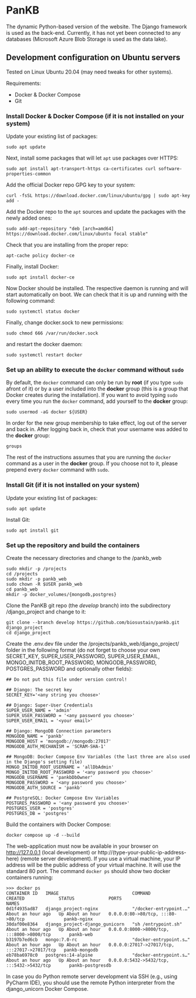 # PanKB
The dynamic Python-based version of the website. The Django framework is used as the back-end. Currently, it has not yet been connected to any databases (Microsoft Azure Blob Storage is used as the data lake).

## Development configuration on Ubuntu servers
Tested on Linux Ubuntu 20.04 (may need tweaks for other systems).

Requirements: 
- Docker & Docker Compose
- Git

### Install Docker & Docker Compose (if it is not installed on your system)
Update your existing list of packages:
```
sudo apt update
```
Next, install some packages that will let `apt` use packages over HTTPS:
```
sudo apt install apt-transport-https ca-certificates curl software-properties-common
```
Add the official Docker repo GPG key to your system:
```
curl -fsSL https://download.docker.com/linux/ubuntu/gpg | sudo apt-key add -
```
Add the Docker repo to the `apt` sources and update the packages with the newly added ones:
```
sudo add-apt-repository "deb [arch=amd64] https://download.docker.com/linux/ubuntu focal stable"
```
Check that you are installing from the proper repo:
```
apt-cache policy docker-ce
```
Finally, install Docker:
```
sudo apt install docker-ce
```
Now Docker should be installed. The respective daemon is running and will start automatically on boot. We can check that it is up and running with the following command:
```
sudo systemctl status docker
```
Finally, change docker.sock to new permissions:
```
sudo chmod 666 /var/run/docker.sock
```
and restart the docker daemon:
```
sudo systemctl restart docker
```
### Set up an ability to execute the `docker` command without `sudo`
By default, the `docker` command can only be run by <b>root</b> (if you type `sudo` afront of it) or by a user included into the <b>docker</b> group (this is a group that Docker creates during the installation). If you want to avoid typing `sudo` every time you run the `docker` command, add yourself to the <b>docker</b> group:
```
sudo usermod -aG docker ${USER}
```
In order for the new group membership to take effect, log out of the server and back in. After logging back in, check that your username was added to the <b>docker</b> group:
```
groups
```
The rest of the instructions assumes that you are running the `docker` command as a user in the <b>docker</b> group. If you choose not to it, please prepend every `docker` command with `sudo`.

### Install Git (if it is not installed on your system)
Update your existing list of packages:
```
sudo apt update
```
Install Git:
```
sudo apt install git
```

### Set up the repository and build the containers
Create the necessary directories and change to the /pankb_web
```
sudo mkdir -p /projects
cd /projects
sudo mkdir -p pankb_web
sudo chown -R $USER pankb_web
cd pankb_web 
mkdir -p docker_volumes/{mongodb,postgres}
```
Clone the PanKB git repo (the <i>develop</i> branch) into the subdirectory /django_project and change to it:
```
git clone --branch develop https://github.com/biosustain/pankb.git django_project
cd django_project
```
Create the .env.dev file under the /projects/pankb_web/django_project/ folder in the following format (do not forget to choose your own SECRET_KEY, SUPER_USER_PASSWORD, SUPER_USER_EMAIL, MONGO_INITDB_ROOT_PASSWORD, MONGODB_PASSWORD, POSTGRES_PASSWORD and optionally other fields):
```
## Do not put this file under version control!

## Django: The secret key
SECRET_KEY='<any string you choose>'

## Django: Super-User Credentials
SUPER_USER_NAME = 'admin'
SUPER_USER_PASSWORD = '<any password you choose>'
SUPER_USER_EMAIL = '<your email>'

## Django: MongoDB Connection parameters
MONGODB_NAME = 'pankb'
MONGODB_HOST = 'mongodb://mongodb:27017'
MONGODB_AUTH_MECHANISM = 'SCRAM-SHA-1'

## MongoDB: Docker Compose Env Variables (the last three are also used in the Django's setting file)
MONGO_INITDB_ROOT_USERNAME = 'allDbAdmin'
MONGO_INITDB_ROOT_PASSWORD = '<any password you choose>'
MONGODB_USERNAME = 'pankbDbOwner'
MONGODB_PASSWORD = '<any password you choose>'
MONGODB_AUTH_SOURCE = 'pankb'

## PostgreSQL: Docker Compose Env Variables
POSTGRES_PASSWORD = '<any password you choose>'
POSTGRES_USER = 'postgres'
POSTGRES_DB = 'postgres'
```
Build the containers with Docker Compose:
```
docker compose up -d --build
```
The web-application must now be available in your browser on http://127.0.0.1 (local development) or http://(type-your-public-ip-address-here) (remote server development). If you use a virtual machine, your IP address will be the public address of your virtual machine. It will use the standard 80 port. The command `docker ps` should show two docker containers running:
```
>>> docker ps
CONTAINER ID   IMAGE                            COMMAND                  CREATED             STATUS             PORTS                                           NAMES
0d1f4935ad87   django_project-nginx             "/docker-entrypoint.…"   About an hour ago   Up About an hour   0.0.0.0:80->80/tcp, :::80->80/tcp               pankb-nginx
30daf00e8364   django_project-django_gunicorn   "sh /entrypoint.sh"      About an hour ago   Up About an hour   0.0.0.0:8000->8000/tcp, :::8000->8000/tcp       pankb-web
b3197b7ed6cb   mongo:7.0-rc                     "docker-entrypoint.s…"   About an hour ago   Up About an hour   0.0.0.0:27017->27017/tcp, :::27017->27017/tcp   pankb-mongodb
eb78ba6978c0   postgres:14-alpine               "docker-entrypoint.s…"   About an hour ago   Up About an hour   0.0.0.0:5432->5432/tcp, :::5432->5432/tcp       pankb-postgresdb
```
In case you do Python remote server development via SSH (e.g., using PyCharm IDE), you should use the remote Python interpreter from the django_unicorn Docker Compose. 
